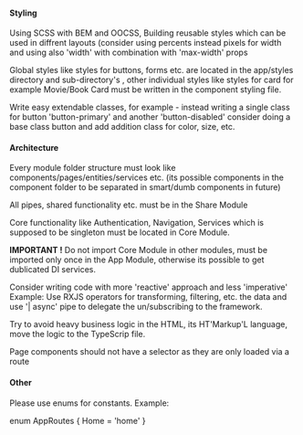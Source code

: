 #### Styling

Using SCSS with BEM and OOCSS,
Building reusable styles which can be used in diffrent layouts (consider using percents instead pixеls for width and using also 'width' with combination with 'max-width' props

Global styles like styles for buttons, forms etc. are located in the app/styles directory 
and sub-directory's , other individual styles like styles for card for example Movie/Book Card must be written in the component styling file.

Write easy extendable classes, for example - instead writing a single class for button 'button-primary' and another 'button-disabled' consider doing a base class button and add addition class for color, size, etc.

#### Architecture

Every module folder structure must look like components/pages/entities/services etc.
(its possible components in the component folder to be separated in smart/dumb components in future)

All pipes, shared functionality etc. must be in the Share Module

Core functionality like Authentication, Navigation, Services which is supposed to be singleton must be located in Core Module.

**IMPORTANT !** Do not import Core Module in other modules, must be imported only once in the App Module, otherwise its possible to get dublicated DI services.

Consider writing code with more 'reactive' approach and less 'imperative'
Example: Use RXJS operators for transforming, filtering, etc. the data and use '| async' pipe to delegate the un/subscribing to the framework.

Try to avoid heavy business logic in the HTML, its HT'Markup'L language, move the logic to the TypeScrip file.

Page components should not have a selector as they are only loaded via a route

#### Other

Please use enums for constants. Example:

enum AppRoutes {
    Home = 'home'
}

